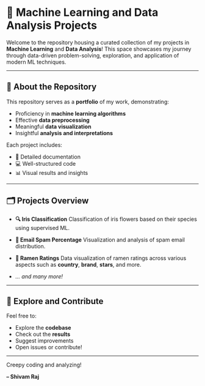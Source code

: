 # 🧠 Machine Learning and Data Analysis Projects

Welcome to the repository housing a curated collection of my projects in **Machine Learning** and **Data Analysis**! This space showcases my journey through data-driven problem-solving, exploration, and application of modern ML techniques.

---

## 📌 About the Repository

This repository serves as a **portfolio** of my work, demonstrating:

* Proficiency in **machine learning algorithms**
* Effective **data preprocessing**
* Meaningful **data visualization**
* Insightful **analysis and interpretations**

Each project includes:

* 📄 Detailed documentation
* 💻 Well-structured code
* 📊 Visual results and insights

---

## 🗂️ Projects Overview

* **🔍 Iris Classification**
  Classification of iris flowers based on their species using supervised ML.

* **📧 Email Spam Percentage**
  Visualization and analysis of spam email distribution.

* **🍜 Ramen Ratings**
  Data visualization of ramen ratings across various aspects such as **country**, **brand**, **stars**, and more.

* *... and many more!*

---

## 🙌 Explore and Contribute

Feel free to:

* Explore the **codebase**
* Check out the **results**
* Suggest improvements
* Open issues or contribute!

---

Creepy coding and analyzing!

**– Shivam Raj**


